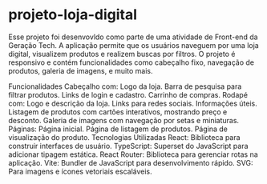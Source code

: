 # projeto-loja-digital

Esse projeto foi desenvovldo  como parte de uma atividade de Front-end da Geração Tech. A aplicação permite que os usuários naveguem por uma loja digital, visualizem produtos e realizem buscas por filtros. O projeto é responsivo e contém funcionalidades como cabeçalho fixo, navegação de produtos, galeria de imagens, e muito mais.

Funcionalidades
Cabeçalho com:
Logo da loja.
Barra de pesquisa para filtrar produtos.
Links de login e cadastro.
Carrinho de compras.
Rodapé com:
Logo e descrição da loja.
Links para redes sociais.
Informações úteis.
Listagem de produtos com cartões interativos, mostrando preço e desconto.
Galeria de imagens com navegação por setas e miniaturas.
Páginas:
Página inicial.
Página de listagem de produtos.
Página de visualização do produto.
Tecnologias Utilizadas
React: Biblioteca para construir interfaces de usuário.
TypeScript: Superset do JavaScript para adicionar tipagem estática.
React Router: Biblioteca para gerenciar rotas na aplicação.
Vite: Bundler de JavaScript para desenvolvimento rápido.
SVG: Para imagens e ícones vetoriais escaláveis.
